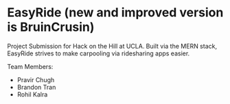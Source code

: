 # EasyRide (new and improved version is BruinCrusin)

Project Submission for Hack on the Hill at UCLA. Built via the MERN stack, EasyRide strives to make carpooling via ridesharing apps easier.

Team Members:
- Pravir Chugh
- Brandon Tran
- Rohil Kalra
